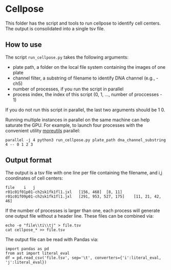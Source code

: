 # Cellpose

This folder has the script and tools to run cellpose to identify cell centers. The output is consolidated into a single tsv file.

## How to use

The script `run_cellpose.py` takes the following arguments:

* plate path, a folder on the local file system containing the images of one plate
* channel filter, a substring of filename to identify DNA channel (e.g., -ch5)
* number of processes, if you run the script in parallel
* process index, the index of this script (0, 1, ..., number of proccesses - 1)

If you do not run this script in parallel, the last two arguments should be  1 0.

Running multiple instances in parallel on the same machine can help saturate the GPU. For example, to launch four processes with the convenient utility [moreutils](https://joeyh.name/code/moreutils/) parallel:

```
parallel -j 4 python3 run_cellpose.py plate_path dna_channel_substring 4 -- 0 1 2 3
```

## Output format
The output is a tsv file with one line per file containing the filename, and i,j coordinates of cell centers:

```
file	i	j
r01c01f01p01-ch2sk1fk1fl1.jxl	[156, 468]	[8, 11]
r01c01f09p01-ch2sk1fk1fl1.jxl	[291, 953, 527, 175]	[11, 21, 42, 46]
```

If the number of processes is larger than one, each process will generate one output file without a header line. These files can be combined via:

```
echo -e "file\\ti\\tj" > file.tsv
cat cellpose_* >> file.tsv
```

The output file can be read with Pandas via:

```
import pandas as pd
from ast import literal_eval
df = pd.read_csv('file.tsv', sep='\t', converters={'i':literal_eval, 'j':literal_eval})
```